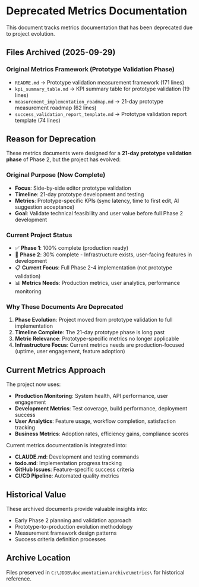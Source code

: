 # Deprecated Metrics Documentation

This document tracks metrics documentation that has been deprecated due to project evolution.

## Files Archived (2025-09-29)

### Original Metrics Framework (Prototype Validation Phase)
- `README.md` → Prototype validation measurement framework (171 lines)
- `kpi_summary_table.md` → KPI summary table for prototype validation (19 lines)
- `measurement_implementation_roadmap.md` → 21-day prototype measurement roadmap (62 lines)
- `success_validation_report_template.md` → Prototype validation report template (74 lines)

## Reason for Deprecation

These metrics documents were designed for a **21-day prototype validation phase** of Phase 2, but the project has evolved:

### Original Purpose (Now Complete)
- **Focus**: Side-by-side editor prototype validation
- **Timeline**: 21-day prototype development and testing
- **Metrics**: Prototype-specific KPIs (sync latency, time to first edit, AI suggestion acceptance)
- **Goal**: Validate technical feasibility and user value before full Phase 2 development

### Current Project Status
- ✅ **Phase 1**: 100% complete (production ready)
- 🚧 **Phase 2**: 30% complete - Infrastructure exists, user-facing features in development
- 📋 **Current Focus**: Full Phase 2-4 implementation (not prototype validation)
- 📊 **Metrics Needs**: Production metrics, user analytics, performance monitoring

### Why These Documents Are Deprecated

1. **Phase Evolution**: Project moved from prototype validation to full implementation
2. **Timeline Complete**: The 21-day prototype phase is long past
3. **Metric Relevance**: Prototype-specific metrics no longer applicable
4. **Infrastructure Focus**: Current metrics needs are production-focused (uptime, user engagement, feature adoption)

## Current Metrics Approach

The project now uses:
- **Production Monitoring**: System health, API performance, user engagement
- **Development Metrics**: Test coverage, build performance, deployment success
- **User Analytics**: Feature usage, workflow completion, satisfaction tracking
- **Business Metrics**: Adoption rates, efficiency gains, compliance scores

Current metrics documentation is integrated into:
- **CLAUDE.md**: Development and testing commands
- **todo.md**: Implementation progress tracking
- **GitHub Issues**: Feature-specific success criteria
- **CI/CD Pipeline**: Automated quality metrics

## Historical Value

These archived documents provide valuable insights into:
- Early Phase 2 planning and validation approach
- Prototype-to-production evolution methodology
- Measurement framework design patterns
- Success criteria definition processes

## Archive Location

Files preserved in `C:\JDDB\documentation\archive\metrics\` for historical reference.
